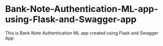 # Bank-Note-Authentication-ML-app-using-Flask-and-Swagger-app
This is Bank Note Authentication ML app created using Flask and Swagger App
